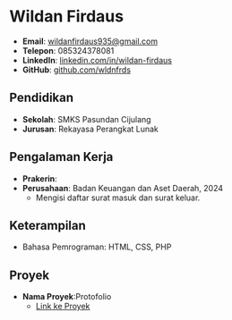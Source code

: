 # Wildan Firdaus
- **Email**: wildanfirdaus935@gmail.com
- **Telepon**: 085324378081
- **LinkedIn**: [linkedin.com/in/wildan-firdaus](https://linkedin.com/in/wildan-firdaus-60a897335)
- **GitHub**: [github.com/wldnfrds](https://github.com/wldnfrds)

## Pendidikan
- **Sekolah**: SMKS Pasundan Cijulang
- **Jurusan**: Rekayasa Perangkat Lunak

## Pengalaman Kerja
- **Prakerin**:
- **Perusahaan**: Badan Keuangan dan Aset Daerah, 2024
  - Mengisi daftar surat masuk dan surat keluar.

## Keterampilan
- Bahasa Pemrograman: HTML, CSS, PHP

## Proyek
- **Nama Proyek**:Protofolio
  - [Link ke Proyek](https://wldnfrds.github.io/)
